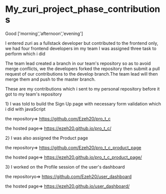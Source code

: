 # My_zuri_project_phase_contributions

Good ['morning','afternoon','evening']

I entered zuri as a fullstack developer but contributed to the frontend only, we had four frontend developers im my team
I was assigned three task to perform which i did

The team lead created a branch in our team's repository so as to avoid merge conflicts, we the developers forked the repository then submit a  pull request of our 
contributions to the develop branch.The team lead will then merge them and push to the master branch.


These are my contributions which i sent to my personal repository before it got to my team's repository

1}     I was told to build the Sign Up page with necessary form validation which i did with javaScript



   the repository=> https://github.com/Ezeh20/pro_t_c
   
   
   
   the hosted page=> https://ezeh20.github.io/pro_t_c/
   
   
   
   
   
2}      I was also assigned the Product page 


   the repository=> https://github.com/Ezeh20/pro_t_c_product_page
   
   
   
   the hosted page=> https://ezeh20.github.io/pro_t_c_product_page/
   
   
   
   
   
3}     I worked on the Profile session of the user's dashboard



   the repositoryo=> https://github.com/Ezeh20/user_dashboard
   
   
   
   
   the hosted page=> https://ezeh20.github.io/user_dashboard/
   
